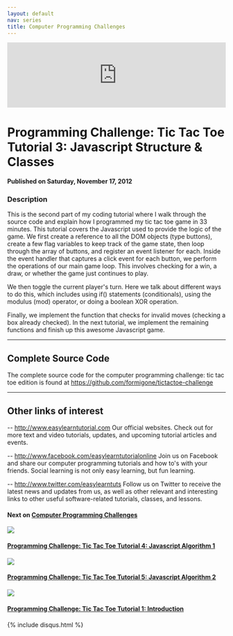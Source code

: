 ```yaml
---
layout: default
nav: series
title: Computer Programming Challenges
---
```


<div class="container">
    <div class="row mt grid">
        <div class="mt"></div>
        <div class="row" style="margin-bottom: 20px;">
            <div class="col-sm-push-1 col-sm-10 col-md-push-2 col-md-8">
                <div class="video-container">
                    <iframe width="100%" src="https://www.youtube.com/embed/WG6lwNSRG_E" frameborder="0" allowfullscreen></iframe>
                </div>
            </div>
            <div class="clearfix"></div>
            <div class="col-md-8">
                <h1>Programming Challenge: Tic Tac Toe Tutorial 3: Javascript Structure & Classes</h1>
                <h4>Published on Saturday, November 17, 2012</h4>
                <h3>Description</h3>
                <p>This is the second part of my coding tutorial where I walk through the source code and explain how I programmed my tic tac toe game in 33 minutes. This tutorial covers the Javascript used to provide the logic of the game. We first create a reference to all the DOM objects (type buttons), create a few flag variables to keep track of the game state, then loop through the array of buttons, and register an event listener for each. Inside the event handler that captures a click event for each button, we perform the operations of our main game loop. This involves checking for a win, a draw, or whether the game just continues to play.

We then toggle the current player's turn. Here we talk about different ways to do this, which includes using if() statements (conditionals), using the modulus (mod) operator, or doing a boolean XOR operation. 

Finally, we implement the function that checks for invalid moves (checking a box already checked). In the next tutorial, we implement the remaining functions and finish up this awesome Javascript game.

----------------------------------
Complete Source Code
----------------------------------

The complete source code for the computer programming challenge: tic tac toe edition is found at https://github.com/formigone/tictactoe-challenge


--------------------------------
Other links of interest
--------------------------------

-- http://www.easylearntutorial.com Our official websites. Check out for more text and video tutorials, updates, and upcoming tutorial articles and events.

-- http://www.facebook.com/easylearntutorialonline Join us on Facebook and share our computer programming tutorials and how to's with your friends. Social learning is not only easy learning, but fun learning.

-- http://www.twitter.com/easylearntuts Follow us on Twitter to receive the latest news and updates from us, as well as other relevant and interesting links to other useful software-related tutorials, classes, and lessons.</p>
            </div>
            <div class="col-md-4">
                <h4>Next on <a href="/series/computer-programming-challenges">Computer Programming Challenges</a></h4><div class="row" style="margin-bottom: 20px">
            <div class="col-md-6">
                <a href="/series/computer-programming-challenges/programming-challenge-tic-tac-toe-tutorial-4-javascript-algorithm-1">
                    <img src="/img/blank.gif" data-echo="https://i.ytimg.com/vi/vdxW69sIIFo/hqdefault.jpg" class="img-responsive" />
                </a>
            </div>
            <div class="col-md-6">
                <h4>
                    <a href="/series/computer-programming-challenges/programming-challenge-tic-tac-toe-tutorial-4-javascript-algorithm-1">Programming Challenge: Tic Tac Toe Tutorial 4: Javascript Algorithm 1</a>
                </h4>
            </div>
        </div><div class="row" style="margin-bottom: 20px">
            <div class="col-md-6">
                <a href="/series/computer-programming-challenges/programming-challenge-tic-tac-toe-tutorial-5-javascript-algorithm-2">
                    <img src="/img/blank.gif" data-echo="https://i.ytimg.com/vi/xQMha5ITR4U/hqdefault.jpg" class="img-responsive" />
                </a>
            </div>
            <div class="col-md-6">
                <h4>
                    <a href="/series/computer-programming-challenges/programming-challenge-tic-tac-toe-tutorial-5-javascript-algorithm-2">Programming Challenge: Tic Tac Toe Tutorial 5: Javascript Algorithm 2</a>
                </h4>
            </div>
        </div><div class="row" style="margin-bottom: 20px">
            <div class="col-md-6">
                <a href="/series/computer-programming-challenges/programming-challenge-tic-tac-toe-tutorial-1-introduction">
                    <img src="/img/blank.gif" data-echo="https://i.ytimg.com/vi/Uz7QU3hc-5o/hqdefault.jpg" class="img-responsive" />
                </a>
            </div>
            <div class="col-md-6">
                <h4>
                    <a href="/series/computer-programming-challenges/programming-challenge-tic-tac-toe-tutorial-1-introduction">Programming Challenge: Tic Tac Toe Tutorial 1: Introduction</a>
                </h4>
            </div>
        </div>
            </div>
            <div class="col-md-8">
                {% include disqus.html %}
            </div>
        </div>
    </div>
    <div class="row mt grid"></div>
</div>

